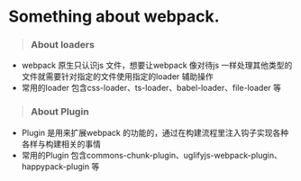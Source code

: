 # Something about webpack.

> ### About loaders
- webpack 原生只认识js 文件，想要让webpack 像对待js 一样处理其他类型的文件就需要针对指定的文件使用指定的loader 辅助操作
- 常用的loader 包含css-loader、ts-loader、babel-loader、file-loader 等

> ### About Plugin
- Plugin 是用来扩展webpack 的功能的，通过在构建流程里注入钩子实现各种各样与构建相关的事情
- 常用的Plugin 包含commons-chunk-plugin、uglifyjs-webpack-plugin、happypack-plugin 等